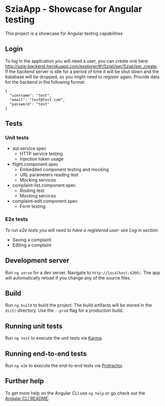 # SziaApp - Showcase for Angular testing

This project is a showcase for Angular testing capabilities

## Login

To log in the application you will need a user, you can create one here: http://szia-backend.herokuapp.com/explorer/#!/SziaUser/SziaUser_create. If the backend server is idle for a period of time it will be shut down and the batabase will be dropped, so you might need to register again. Provide data for the backend in the following format:

```
{
  "username": "test",
  "email": "test@test.com",
  "password": "test"
}
```

## Tests

### Unit tests

* aut.service.spec
  * HTTP service testing
  * Injection token usage
* flight.component.spec
  * Embedded component testing and mocking
  * URL parameters reading test
  * Mocking services
* complaint-list.component.spec
  * Routing test
  * Mocking services
* complaint-edit.component.spec
  * Form testing
  
### E2e tests

*To run e2e tests you will need to have a registered user: see Log in section*

* Saving a complaint
* Editing a complaint

## Development server

Run `ng serve` for a dev server. Navigate to `http://localhost:4200/`. The app will automatically reload if you change any of the source files.

## Build

Run `ng build` to build the project. The build artifacts will be stored in the `dist/` directory. Use the `--prod` flag for a production build.

## Running unit tests

Run `ng test` to execute the unit tests via [Karma](https://karma-runner.github.io).

## Running end-to-end tests

Run `ng e2e` to execute the end-to-end tests via [Protractor](http://www.protractortest.org/).

## Further help

To get more help on the Angular CLI use `ng help` or go check out the [Angular CLI README](https://github.com/angular/angular-cli/blob/master/README.md).
